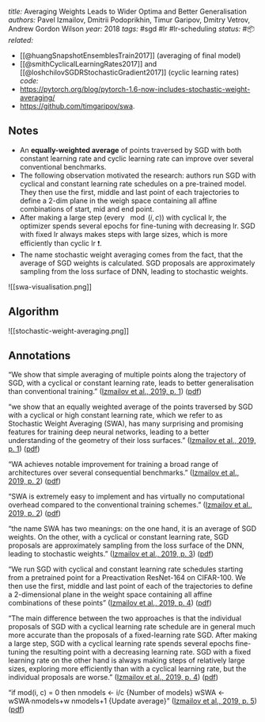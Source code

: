 *title:* Averaging Weights Leads to Wider Optima and Better Generalisation
*authors:* Pavel Izmailov, Dmitrii Podoprikhin, Timur Garipov, Dmitry Vetrov, Andrew Gordon Wilson
*year:* 2018
*tags:* #sgd #lr #lr-scheduling 
*status:* #📦 
*related:*
- [[@huangSnapshotEnsemblesTrain2017]] (averaging of final model)
- [[@smithCyclicalLearningRates2017]] and [[@loshchilovSGDRStochasticGradient2017]] (cyclic learning rates)
*code:* 
- https://pytorch.org/blog/pytorch-1.6-now-includes-stochastic-weight-averaging/
- https://github.com/timgaripov/swa.

## Notes 
- An **equally-weighted average** of points traversed by SGD with both constant learning rate and cyclic learning rate can improve over several conventional benchmarks.
- The following observation motivated the research: authors run SGD with cyclical and constant learning rate schedules on a pre-trained model. They then use the first, middle and last point of each trajectories to define a 2-dim plane in the weigh space containing all affine combinations of start, mid and end point.
- After making a large step (every $\mod(i,c)$) with cyclical lr, the optimizer spends several epochs for fine-tuning with decreasing lr. SGD with fixed lr always makes steps with large sizes, which is more efficiently than cyclic lr ❗. 
- The name stochastic weight averaging comes from the fact, that the average of SGD weights is calculated. SGD proposals are approximately sampling from the loss surface of DNN, leading to stochastic weights.

![[swa-visualisation.png]]

## Algorithm
![[stochastic-weight-averaging.png]]

## Annotations
“We show that simple averaging of multiple points along the trajectory of SGD, with a cyclical or constant learning rate, leads to better generalisation than conventional training.” ([Izmailov et al., 2019, p. 1](zotero://select/library/items/LYLQRDUK)) ([pdf](zotero://open-pdf/library/items/QQHKVF8J?page=1&annotation=A8UJWJNU))

“we show that an equally weighted average of the points traversed by SGD with a cyclical or high constant learning rate, which we refer to as Stochastic Weight Averaging (SWA), has many surprising and promising features for training deep neural networks, leading to a better understanding of the geometry of their loss surfaces.” ([Izmailov et al., 2019, p. 1](zotero://select/library/items/LYLQRDUK)) ([pdf](zotero://open-pdf/library/items/QQHKVF8J?page=1&annotation=3RZSNU8M))

“WA achieves notable improvement for training a broad range of architectures over several consequential benchmarks.” ([Izmailov et al., 2019, p. 2](zotero://select/library/items/LYLQRDUK)) ([pdf](zotero://open-pdf/library/items/QQHKVF8J?page=2&annotation=LNJYMF9I))

“SWA is extremely easy to implement and has virtually no computational overhead compared to the conventional training schemes.” ([Izmailov et al., 2019, p. 2](zotero://select/library/items/LYLQRDUK)) ([pdf](zotero://open-pdf/library/items/QQHKVF8J?page=2&annotation=RDT93C8J))

“the name SWA has two meanings: on the one hand, it is an average of SGD weights. On the other, with a cyclical or constant learning rate, SGD proposals are approximately sampling from the loss surface of the DNN, leading to stochastic weights.” ([Izmailov et al., 2019, p. 3](zotero://select/library/items/LYLQRDUK)) ([pdf](zotero://open-pdf/library/items/QQHKVF8J?page=3&annotation=WCW8NBE3))

“We run SGD with cyclical and constant learning rate schedules starting from a pretrained point for a Preactivation ResNet-164 on CIFAR-100. We then use the first, middle and last point of each of the trajectories to define a 2-dimensional plane in the weight space containing all affine combinations of these points” ([Izmailov et al., 2019, p. 4](zotero://select/library/items/LYLQRDUK)) ([pdf](zotero://open-pdf/library/items/QQHKVF8J?page=4&annotation=B4LWMH7A))

“The main difference between the two approaches is that the individual proposals of SGD with a cyclical learning rate schedule are in general much more accurate than the proposals of a fixed-learning rate SGD. After making a large step, SGD with a cyclical learning rate spends several epochs fine-tuning the resulting point with a decreasing learning rate. SGD with a fixed learning rate on the other hand is always making steps of relatively large sizes, exploring more efficiently than with a cyclical learning rate, but the individual proposals are worse.” ([Izmailov et al., 2019, p. 4](zotero://select/library/items/LYLQRDUK)) ([pdf](zotero://open-pdf/library/items/QQHKVF8J?page=4&annotation=IMCF3D8N))

“if mod(i, c) = 0 then nmodels ← i/c {Number of models} wSWA ← wSWA·nmodels+w nmodels+1 {Update average}” ([Izmailov et al., 2019, p. 5](zotero://select/library/items/LYLQRDUK)) ([pdf](zotero://open-pdf/library/items/QQHKVF8J?page=5&annotation=IJNDVKL5))